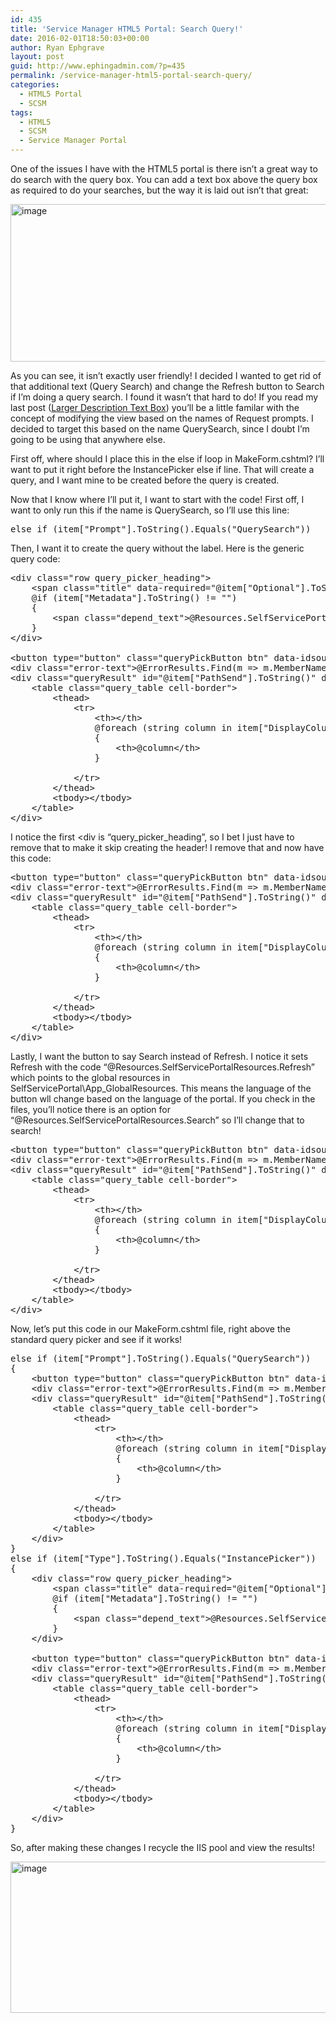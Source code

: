 ```yaml
---
id: 435
title: 'Service Manager HTML5 Portal: Search Query!'
date: 2016-02-01T18:50:03+00:00
author: Ryan Ephgrave
layout: post
guid: http://www.ephingadmin.com/?p=435
permalink: /service-manager-html5-portal-search-query/
categories:
  - HTML5 Portal
  - SCSM
tags:
  - HTML5
  - SCSM
  - Service Manager Portal
---
```

One of the issues I have with the HTML5 portal is there isn’t a great way to do search with the query box. You can add a text box above the query box as required to do your searches, but the way it is laid out isn’t that great:

<a href="http://www.ephingadmin.com/wp-content/uploads/2016/02/image.png"><img style="background-image: none; padding-top: 0px; padding-left: 0px; display: inline; padding-right: 0px; border: 0px;" title="image" src="http://www.ephingadmin.com/wp-content/uploads/2016/02/image_thumb.png" alt="image" width="644" height="252" border="0" /></a>

As you can see, it isn’t exactly user friendly! I decided I wanted to get rid of that additional text (Query Search) and change the Refresh button to Search if I’m doing a query search. I found it wasn’t that hard to do! If you read my last post (<a href="http://www.ephingadmin.com/service-manager-html5-portal-larger-description-text-box/" target="_blank">Larger Description Text Box</a>) you’ll be a little familar with the concept of modifying the view based on the names of Request prompts. I decided to target this based on the name QuerySearch, since I doubt I’m going to be using that anywhere else.

First off, where should I place this in the else if loop in MakeForm.cshtml? I’ll want to put it right before the InstancePicker else if line. That will create a query, and I want mine to be created before the query is created.

Now that I know where I’ll put it, I want to start with the code! First off, I want to only run this if the name is QuerySearch, so I’ll use this line:

 
<pre class="lang:c# decode:true " >else if (item["Prompt"].ToString().Equals("QuerySearch"))</pre> 


Then, I want it to create the query without the label. Here is the generic query code:

 
<pre class="lang:c# decode:true " >&lt;div class="row query_picker_heading"&gt;
	&lt;span class="title" data-required="@item["Optional"].ToString()"&gt;@item["Prompt"].ToString()&lt;/span&gt;
	@if (item["Metadata"].ToString() != "")
	{
		&lt;span class="depend_text"&gt;@Resources.SelfServicePortalResources.QueryPickerMeta @item["Metadata"].ToString()&lt;/span&gt;
	}
&lt;/div&gt;

&lt;button type="button" class="queryPickButton btn" data-idsource="@item["PathSend"].ToString()"&gt;@Resources.SelfServicePortalResources.Refresh&lt;/button&gt;
&lt;div class="error-text"&gt;@ErrorResults.Find(m =&gt; m.MemberNames.ElementAt(0).Equals(item["PathSend"].ToString()))&lt;/div&gt;
&lt;div class="queryResult" id="@item["PathSend"].ToString()" data-required="@item["Optional"].ToString()"&gt;
	&lt;table class="query_table cell-border"&gt;
		&lt;thead&gt;
			&lt;tr&gt;
				&lt;th&gt;&lt;/th&gt;
				@foreach (string column in item["DisplayColumns"] as List&lt;string&gt;)
				{
					&lt;th&gt;@column&lt;/th&gt;
				}

			&lt;/tr&gt;
		&lt;/thead&gt;
		&lt;tbody&gt;&lt;/tbody&gt;
    &lt;/table&gt;
&lt;/div&gt;</pre> 


I notice the first &lt;div is “query_picker_heading”, so I bet I just have to remove that to make it skip creating the header! I remove that and now have this code:

 
<pre class="lang:c# decode:true " >&lt;button type="button" class="queryPickButton btn" data-idsource="@item["PathSend"].ToString()"&gt;@Resources.SelfServicePortalResources.Refresh&lt;/button&gt;
&lt;div class="error-text"&gt;@ErrorResults.Find(m =&gt; m.MemberNames.ElementAt(0).Equals(item["PathSend"].ToString()))&lt;/div&gt;
&lt;div class="queryResult" id="@item["PathSend"].ToString()" data-required="@item["Optional"].ToString()"&gt;
	&lt;table class="query_table cell-border"&gt;
		&lt;thead&gt;
			&lt;tr&gt;
				&lt;th&gt;&lt;/th&gt;
				@foreach (string column in item["DisplayColumns"] as List&lt;string&gt;)
				{
					&lt;th&gt;@column&lt;/th&gt;
				}

			&lt;/tr&gt;
		&lt;/thead&gt;
		&lt;tbody&gt;&lt;/tbody&gt;
    &lt;/table&gt;
&lt;/div&gt;</pre> 


Lastly, I want the button to say Search instead of Refresh. I notice it sets Refresh with the code “@Resources.SelfServicePortalResources.Refresh” which points to the global resources in SelfServicePortal\App_GlobalResources. This means the language of the button wll change based on the language of the portal. If you check in the files, you’ll notice there is an option for “@Resources.SelfServicePortalResources.Search” so I’ll change that to search!

 
<pre class="lang:c# decode:true " >&lt;button type="button" class="queryPickButton btn" data-idsource="@item["PathSend"].ToString()"&gt;@Resources.SelfServicePortalResources.Search&lt;/button&gt;
&lt;div class="error-text"&gt;@ErrorResults.Find(m =&gt; m.MemberNames.ElementAt(0).Equals(item["PathSend"].ToString()))&lt;/div&gt;
&lt;div class="queryResult" id="@item["PathSend"].ToString()" data-required="@item["Optional"].ToString()"&gt;
	&lt;table class="query_table cell-border"&gt;
		&lt;thead&gt;
			&lt;tr&gt;
				&lt;th&gt;&lt;/th&gt;
				@foreach (string column in item["DisplayColumns"] as List&lt;string&gt;)
				{
					&lt;th&gt;@column&lt;/th&gt;
				}

			&lt;/tr&gt;
		&lt;/thead&gt;
		&lt;tbody&gt;&lt;/tbody&gt;
    &lt;/table&gt;
&lt;/div&gt;</pre> 


Now, let’s put this code in our MakeForm.cshtml file, right above the standard query picker and see if it works!

 
<pre class="lang:c# decode:true " >else if (item["Prompt"].ToString().Equals("QuerySearch"))
{
	&lt;button type="button" class="queryPickButton btn" data-idsource="@item["PathSend"].ToString()"&gt;@Resources.SelfServicePortalResources.Search&lt;/button&gt;
	&lt;div class="error-text"&gt;@ErrorResults.Find(m =&gt; m.MemberNames.ElementAt(0).Equals(item["PathSend"].ToString()))&lt;/div&gt;
	&lt;div class="queryResult" id="@item["PathSend"].ToString()" data-required="@item["Optional"].ToString()"&gt;
		&lt;table class="query_table cell-border"&gt;
			&lt;thead&gt;
				&lt;tr&gt;
					&lt;th&gt;&lt;/th&gt;
					@foreach (string column in item["DisplayColumns"] as List&lt;string&gt;)
					{
						&lt;th&gt;@column&lt;/th&gt;
					}

				&lt;/tr&gt;
			&lt;/thead&gt;
			&lt;tbody&gt;&lt;/tbody&gt;
		&lt;/table&gt;
	&lt;/div&gt;
}
else if (item["Type"].ToString().Equals("InstancePicker"))
{
	&lt;div class="row query_picker_heading"&gt;
		&lt;span class="title" data-required="@item["Optional"].ToString()"&gt;@item["Prompt"].ToString()&lt;/span&gt;
		@if (item["Metadata"].ToString() != "")
		{
			&lt;span class="depend_text"&gt;@Resources.SelfServicePortalResources.QueryPickerMeta @item["Metadata"].ToString()&lt;/span&gt;
		}
	&lt;/div&gt;

	&lt;button type="button" class="queryPickButton btn" data-idsource="@item["PathSend"].ToString()"&gt;@Resources.SelfServicePortalResources.Refresh&lt;/button&gt;
	&lt;div class="error-text"&gt;@ErrorResults.Find(m =&gt; m.MemberNames.ElementAt(0).Equals(item["PathSend"].ToString()))&lt;/div&gt;
	&lt;div class="queryResult" id="@item["PathSend"].ToString()" data-required="@item["Optional"].ToString()"&gt;
		&lt;table class="query_table cell-border"&gt;
			&lt;thead&gt;
				&lt;tr&gt;
					&lt;th&gt;&lt;/th&gt;
					@foreach (string column in item["DisplayColumns"] as List&lt;string&gt;)
					{
						&lt;th&gt;@column&lt;/th&gt;
					}

				&lt;/tr&gt;
			&lt;/thead&gt;
			&lt;tbody&gt;&lt;/tbody&gt;
		&lt;/table&gt;
	&lt;/div&gt;
}</pre> 


So, after making these changes I recycle the IIS pool and view the results!

<a href="http://www.ephingadmin.com/wp-content/uploads/2016/02/image-1.png"><img style="background-image: none; padding-top: 0px; padding-left: 0px; display: inline; padding-right: 0px; border: 0px;" title="image" src="http://www.ephingadmin.com/wp-content/uploads/2016/02/image_thumb-1.png" alt="image" width="644" height="242" border="0" /></a>